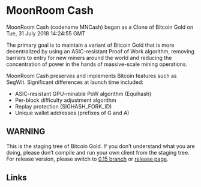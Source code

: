 # MoonRoom Cash

<!--[![Build Status](https://travis-ci.org/BTCGPU/BTCGPU.svg?branch=master)](https://travis-ci.org/BTCGPU/BTCGPU)-->

MoonRoom Cash (codename MNCash) began as a Clone of Bitcoin Gold on Tue, 31 July 2018 14:24:55 GMT

The primary goal is to maintain a variant of Bitcoin Gold that is more decentralized by using an ASIC-resistant Proof of Work algorithm, removing barriers to entry for new miners around the world and reducing the concentration of power in the hands of massive-scale mining operations.

MoonRoom Cash preserves and implements Bitcoin features such as SegWit. Significant differences at launch time included:

- ASIC-resistant GPU-minable PoW algorithm (Equihash)
- Per-block difficulty adjustment algorithm
- Replay protection (SIGHASH_FORK_ID)
- Unique wallet addresses (prefixes of G and A)


## WARNING

This is the staging tree of Bitcoin Gold. If you don’t understand what you are doing, please don’t compile and run your own client from the staging tree. For release version, please switch to [0.15 branch](https://github.com/BTCGPU/BTCGPU/tree/0.15) or [release page](https://github.com/BTCGPU/BTCGPU/releases).

## Links


